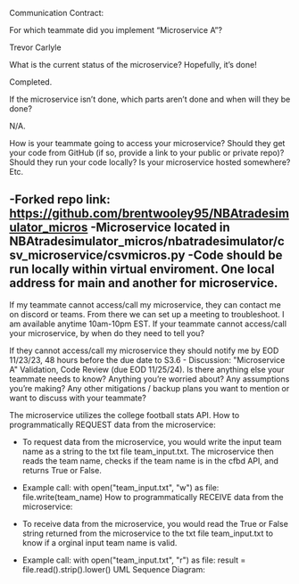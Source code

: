 Communication Contract:


For which teammate did you implement “Microservice A”?

Trevor Carlyle


What is the current status of the microservice? Hopefully, it’s done!

Completed.


If the microservice isn’t done, which parts aren’t done and when will they be done?

N/A.


How is your teammate going to access your microservice? Should they get your code from GitHub (if so, provide a link to your public or private repo)? Should they run your code locally? Is your microservice hosted somewhere? Etc.

-Forked repo link: https://github.com/brentwooley95/NBAtradesimulator_micros
-Microservice located in NBAtradesimulator_micros/nbatradesimulator/csv_microservice/csvmicros.py
-Code should be run locally within virtual enviroment. One local address for main and another for microservice. 
-

If my teammate cannot access/call my microservice, they can contact me on discord or teams. From there we can set up a meeting to troubleshoot. I am available anytime 10am-10pm EST.
If your teammate cannot access/call your microservice, by when do they need to tell you?

If they cannot access/call my microservice they should notify me by EOD 11/23/23, 48 hours before the due date to S3.6 - Discussion: "Microservice A" Validation, Code Review (due EOD 11/25/24).
Is there anything else your teammate needs to know? Anything you’re worried about? Any assumptions you’re making? Any other mitigations / backup plans you want to mention or want to discuss with your teammate?

The microservice utilizes the college football stats API.
How to programmatically REQUEST data from the microservice:

- To request data from the microservice, you would write the input team name as a string to the txt file team_input.txt. The microservice then reads the team name, checks if the team name is in the cfbd API, and returns True or False.
- Example call:
with open("team_input.txt", "w") as file:
    file.write(team_name)
How to programmatically RECEIVE data from the microservice:

- To receive data from the microservice, you would read the True or False string returned from the microservice to the txt file team_input.txt to know if a orginal input team name is valid.
- Example call:
with open("team_input.txt", "r") as file:
    result = file.read().strip().lower()
UML Sequence Diagram:
